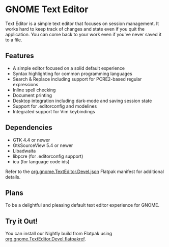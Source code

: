 # GNOME Text Editor

Text Editor is a simple text editor that focuses on session management.
It works hard to keep track of changes and state even if you quit the application.
You can come back to your work even if you've never saved it to a file.

## Features

 * A simple editor focused on a solid default experience
 * Syntax highlighting for common programming languages
 * Search & Replace including support for PCRE2-based regular expressions
 * Inline spell checking
 * Document printing
 * Desktop integration including dark-mode and saving session state
 * Support for .editorconfig and modelines
 * Integrated support for Vim keybindings

## Dependencies

 * GTK 4.4 or newer
 * GtkSourceView 5.4 or newer
 * Libadwaita
 * libpcre (for .editorconfig support)
 * icu (for language code ids)

Refer to the [org.gnome.TextEditor.Devel.json](https://gitlab.gnome.org/GNOME/gnome-text-editor/tree/master/org.gnome.TextEditor.Devel.json) Flatpak manifest for additional details.

## Plans

To be a delightful and pleasing default text editor experience for GNOME.

## Try it Out!

You can install our Nightly build from Flatpak using [org.gnome.TextEditor.Devel.flatpakref](https://nightly.gnome.org/repo/appstream/org.gnome.TextEditor.Devel.flatpakref).
